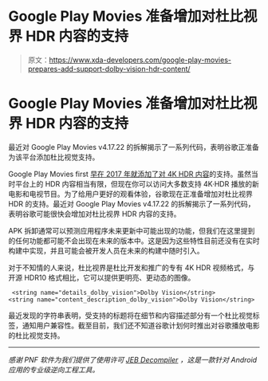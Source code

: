 # Google Play Movies 准备增加对杜比视界 HDR 内容的支持

> 原文：<https://www.xda-developers.com/google-play-movies-prepares-add-support-dolby-vision-hdr-content/>

# Google Play Movies 准备增加对杜比视界 HDR 内容的支持

最近对 Google Play Movies v4.17.22 的拆解揭示了一系列代码，表明谷歌正准备为该平台添加杜比视觉支持。

Google Play Movies first [早在 2017 年就添加了对 4K HDR 内容](https://www.xda-developers.com/you-can-now-watch-4k-hdr-content-with-google-play-movies-tv/)的支持。虽然当时平台上的 HDR 内容相当有限，但现在你可以访问大多数支持 4K·HDR 播放的新电影和电视节目。为了给用户更好的观看体验，谷歌现在正准备增加对杜比视界 HDR 的支持。最近对 Google Play Movies v4.17.22 的拆解揭示了一系列代码，表明谷歌可能很快会增加对杜比视界 HDR 内容的支持。

APK 拆卸通常可以预测应用程序未来更新中可能出现的功能，但我们在这里提到的任何功能都可能不会出现在未来的版本中。这是因为这些特性目前还没有在实时构建中实现，并且可能会被开发人员在未来的构建中随时引入。

对于不知情的人来说，杜比视界是杜比开发和推广的专有 4K HDR 视频格式，与开源 HDR10 格式相比，它可以提供更明亮、更动态的图像。

```
 <string name="details_dolby_vision">Dolby Vision</string>
<string name="content_description_dolby_vision">Dolby Vision</string> 
```

最近发现的字符串表明，受支持的标题将在细节和内容描述部分有一个杜比视觉标签，通知用户兼容性。截至目前，我们还不知道谷歌计划何时推出对谷歌播放电影的杜比视觉支持。

* * *

*感谢 PNF 软件为我们提供了使用许可 [JEB Decompiler](https://www.pnfsoftware.com/?aid=xdadev) ，这是一款针对 Android 应用的专业级逆向工程工具。*